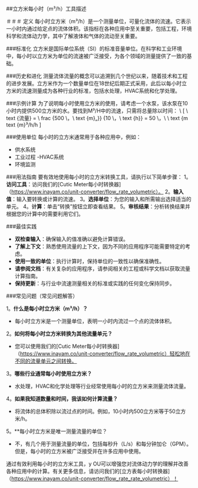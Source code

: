 ##立方米每小时（m³/h）工具描述

＃＃＃ 定义
每小时立方米（m³/h）是一个测量单位，可量化流体的流速。它表示一小时内通过给定点的流体体积。该指标在各种应用中至关重要，包括工程，环境科学和流体动力学，其中了解液体和气体的流动至关重要。

###标准化
立方米是国际单位系统（SI）的标准音量单位。在科学和工业环境中，每小时以立方米为单位的流速被广泛接受，为各个领域的测量提供了一致的基础。

###历史和进化
测量流体流量的概念可以追溯到几个世纪以来，随着技术和工程的进步发展。立方米作为一个数量单位在18世纪后期正式采用，此后以每小时立方米的流速测量成为各种行业的标准，包括水处理，HVAC系统和化学处理。

###示例计算
为了说明每小时使用立方米的使用，请考虑一个水泵，该水泵在10小时内提供500立方米的水。要找到M³/H中的流速，只需将总量除以时间：
\ [
\ text {流量} = \ frac {500 \，\ text {m}„}} {10 \，\ text {h}} = 50 \，\ \ text {m text {m}³/h/h
\]

###使用单位
每小时的立方米通常用于各种应用中，例如：
- 供水系统
- 工业过程
-HVAC系统
- 环境监测

###用法指南
要有效地使用每小时的立方米转换工具，请执行以下简单步骤：
1。**访问工具**：访问我们的[Cutic Meter每小时转换器]（https://www.inayam.co/unit-converter/flow_rate_volumetric）。
2。**输入值**：输入要转换或计算的流速。
3。**选择单位**：为您的输入和所需输出选择适当的单元。
4。**计算**：单击“转换”按钮立即查看结果。
5。**审核结果**：分析转换结果并根据您的计算中的需要利用它们。

###最佳实践
-  **双检查输入**：确保输入的值准确以避免计算错误。
-  **了解上下文**：熟悉使用流量的上下文，因为不同的应用程序可能需要特定的考虑。
-  **使用一致的单位**：执行计算时，保持单位的一致性以确保准确性。
-  **请参阅文档**：有关复杂的应用程序，请参阅相关的工程或科学文档以获取流量计算指南。
-  **保持更新**：与行业中流速测量相关的标准或实践的任何变化保持同步。

###常见问题（常见问题解答）

1。**什么是每小时立方米（m³/h）？**
- 每小时立方米是一个测量单位，表明一小时内流过一个点的流体体积。

2。**如何将每小时立方米转换为其他流量单元？**
- 您可以使用我们的[Cutic Meter每小时转换器]（https://www.inayam.co/unit-converter/flow_rate_volumetric）轻松地在不同的流量单元之间转换。

3。**哪些行业通常每小时使用立方米？**
- 水处理，HVAC和化学处理等行业经常使用每小时的立方米来测量流体流量。

4。**如果我知道数量和时间，我该如何计算流量？**
- 将流体的总体积除以流过点的时间。例如，10小时内500立方米等于50立方米/h。

5。**每小时立方米是唯一测量流量的单位？
- 不，有几个用于测量流量的单位，包括每秒升（L/s）和每分钟加仑（GPM）。但是，每小时的立方米被广泛接受并在许多应用中使用。

通过有效利用每小时的立方米工具，y OU可以增强您对流体动力学的理解并改善各种应用中的计算。有关更多信息，请访问我们的[立方表每小时转换器]（https://www.inayam.co/unit-converter/flow_rate_rate_volumetric）！